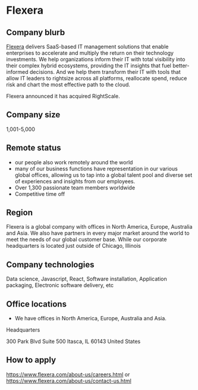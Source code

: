 # Flexera

## Company blurb
[Flexera](https://www.flexera.com/) delivers SaaS-based IT management solutions that enable enterprises to accelerate and multiply the return on their technology investments. We help organizations inform their IT with total visibility into their complex hybrid ecosystems, providing the IT insights that fuel better-informed decisions. And we help them transform their IT with tools that allow IT leaders to rightsize across all platforms, reallocate spend, reduce risk and chart the most effective path to the cloud.

Flexera announced it has acquired RightScale.

## Company size
1,001-5,000 

## Remote status
*  our people also work remotely around the world
* many of our business functions have representation in our various global offices, allowing us to tap into a global    talent pool and diverse set of experiences and insights from our employees.
* Over 1,300 passionate team members worldwide 
* Competitive time off

## Region
Flexera is a global company with offices in North America, Europe, Australia and Asia. We also have partners in every major market around the world to meet the needs of our global customer base. While our corporate headquarters is located just outside of Chicago, Illinois

## Company technologies
Data science, Javascript, React, Software installation, Application packaging, Electronic software delivery, etc

## Office locations
* We have offices in North America, Europe, Australia and Asia.

Headquarters

300 Park Blvd
Suite 500
Itasca, IL 60143
United States

## How to apply
https://www.flexera.com/about-us/careers.html or https://www.flexera.com/about-us/contact-us.html